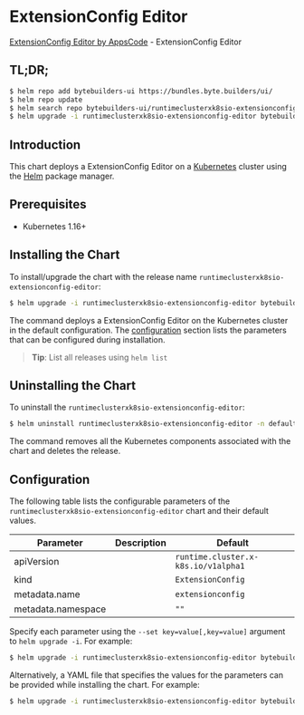 # ExtensionConfig Editor

[ExtensionConfig Editor by AppsCode](https://byte.builders) - ExtensionConfig Editor

## TL;DR;

```bash
$ helm repo add bytebuilders-ui https://bundles.byte.builders/ui/
$ helm repo update
$ helm search repo bytebuilders-ui/runtimeclusterxk8sio-extensionconfig-editor --version=v0.4.16
$ helm upgrade -i runtimeclusterxk8sio-extensionconfig-editor bytebuilders-ui/runtimeclusterxk8sio-extensionconfig-editor -n default --create-namespace --version=v0.4.16
```

## Introduction

This chart deploys a ExtensionConfig Editor on a [Kubernetes](http://kubernetes.io) cluster using the [Helm](https://helm.sh) package manager.

## Prerequisites

- Kubernetes 1.16+

## Installing the Chart

To install/upgrade the chart with the release name `runtimeclusterxk8sio-extensionconfig-editor`:

```bash
$ helm upgrade -i runtimeclusterxk8sio-extensionconfig-editor bytebuilders-ui/runtimeclusterxk8sio-extensionconfig-editor -n default --create-namespace --version=v0.4.16
```

The command deploys a ExtensionConfig Editor on the Kubernetes cluster in the default configuration. The [configuration](#configuration) section lists the parameters that can be configured during installation.

> **Tip**: List all releases using `helm list`

## Uninstalling the Chart

To uninstall the `runtimeclusterxk8sio-extensionconfig-editor`:

```bash
$ helm uninstall runtimeclusterxk8sio-extensionconfig-editor -n default
```

The command removes all the Kubernetes components associated with the chart and deletes the release.

## Configuration

The following table lists the configurable parameters of the `runtimeclusterxk8sio-extensionconfig-editor` chart and their default values.

|     Parameter      | Description |                    Default                     |
|--------------------|-------------|------------------------------------------------|
| apiVersion         |             | <code>runtime.cluster.x-k8s.io/v1alpha1</code> |
| kind               |             | <code>ExtensionConfig</code>                   |
| metadata.name      |             | <code>extensionconfig</code>                   |
| metadata.namespace |             | <code>""</code>                                |


Specify each parameter using the `--set key=value[,key=value]` argument to `helm upgrade -i`. For example:

```bash
$ helm upgrade -i runtimeclusterxk8sio-extensionconfig-editor bytebuilders-ui/runtimeclusterxk8sio-extensionconfig-editor -n default --create-namespace --version=v0.4.16 --set apiVersion=runtime.cluster.x-k8s.io/v1alpha1
```

Alternatively, a YAML file that specifies the values for the parameters can be provided while
installing the chart. For example:

```bash
$ helm upgrade -i runtimeclusterxk8sio-extensionconfig-editor bytebuilders-ui/runtimeclusterxk8sio-extensionconfig-editor -n default --create-namespace --version=v0.4.16 --values values.yaml
```
